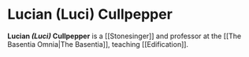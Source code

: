# Lucian (Luci) Cullpepper

**Lucian *(Luci)* Cullpepper** is a [[Stonesinger]] and professor at the [[The Basentia Omnia|The Basentia]], teaching [[Edification]].